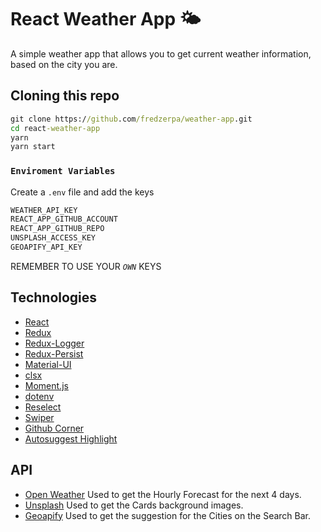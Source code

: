 # React Weather App 🌤

A simple weather app that allows you to get current weather information, based on the city you are.

## Cloning this repo

```cmd
git clone https://github.com/fredzerpa/weather-app.git
cd react-weather-app
yarn
yarn start
```

### `Enviroment Variables`

Create a `.env` file and add the keys

```txt
WEATHER_API_KEY
REACT_APP_GITHUB_ACCOUNT
REACT_APP_GITHUB_REPO
UNSPLASH_ACCESS_KEY
GEOAPIFY_API_KEY
```

REMEMBER TO USE YOUR _`OWN`_ KEYS

## Technologies

- [React](https://reactjs.org/)
- [Redux](https://react-redux.js.org/)
- [Redux-Logger](https://github.com/LogRocket/redux-logger)
- [Redux-Persist](https://github.com/rt2zz/redux-persist)
- [Material-UI](https://mui.com/)
- [clsx](https://github.com/lukeed/clsx)
- [Moment.js](https://momentjs.com/)
- [dotenv](https://www.npmjs.com/package/react-dotenvv)
- [Reselect](https://github.com/reduxjs/reselect)
- [Swiper](https://swiperjs.com/)
- [Github Corner](https://github.com/tholman/github-corners)
- [Autosuggest Highlight](https://github.com/moroshko/autosuggest-highlight)

## API

- [Open Weather](https://openweathermap.org/)
  Used to get the Hourly Forecast for the next 4 days.
- [Unsplash](https://unsplash.com/developers)
  Used to get the Cards background images.
- [Geoapify](https://www.geoapify.com/)
  Used to get the suggestion for the Cities on the Search Bar.
